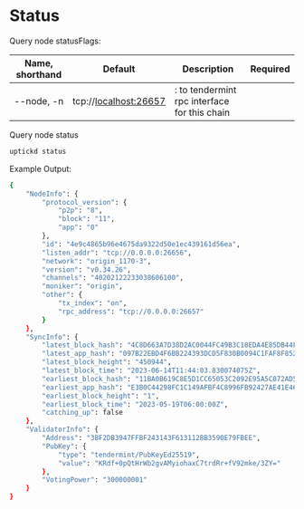 # Status

Query node statusFlags:


| Name, shorthand | Default                                         | Description                                                | Required |
| --------------- | ----------------------------------------------- | ---------------------------------------------------------- | -------- |
| --node, -n      | tcp://[localhost:26657](http://localhost:26657) | <host>:<port> to tendermint rpc interface for this chain |          |

Query node status

```Bash
uptickd status
```

Example Output:

```sh
{
    "NodeInfo": {
        "protocol_version": {
            "p2p": "8",
            "block": "11",
            "app": "0"
        },
        "id": "4e9c4865b96e4675da9322d50e1ec439161d56ea",
        "listen_addr": "tcp://0.0.0.0:26656",
        "network": "origin_1170-3",
        "version": "v0.34.26",
        "channels": "40202122233038606100",
        "moniker": "origin",
        "other": {
            "tx_index": "on",
            "rpc_address": "tcp://0.0.0.0:26657"
        }
    },
    "SyncInfo": {
        "latest_block_hash": "4C8D663A7D38D2AC0044FC49B3C18EDA4E85DB44FD0A2F9B30CD5140111C7AB0",
        "latest_app_hash": "097B22EBD4F6BB224393DCD5F830B0094C1FAF8F852A26BCE2BEF7156C3DF983",
        "latest_block_height": "450944",
        "latest_block_time": "2023-06-14T11:44:03.830074075Z",
        "earliest_block_hash": "11BA0B619C8E5D1CC65053C2092E95A5C072AD54101CA3CDEDBE55522191593E",
        "earliest_app_hash": "E3B0C44298FC1C149AFBF4C8996FB92427AE41E4649B934CA495991B7852B855",
        "earliest_block_height": "1",
        "earliest_block_time": "2023-05-19T06:00:00Z",
        "catching_up": false
    },
    "ValidatorInfo": {
        "Address": "3BF2DB3947FFBF243143F613112BB3590E79FBEE",
        "PubKey": {
            "type": "tendermint/PubKeyEd25519",
            "value": "KRdf+0pQtHrWb2gvAMyiohaxC7trdRr+fV92mke/3ZY="
        },
        "VotingPower": "300000001"
    }
}
```
